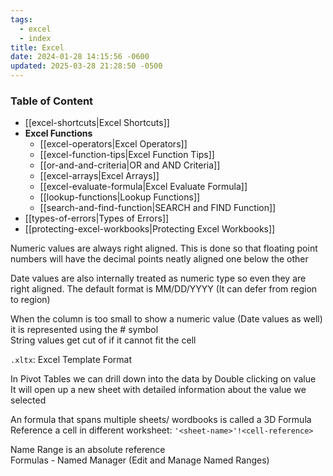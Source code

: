 ```yaml
---
tags:
  - excel
  - index
title: Excel
date: 2024-01-28 14:15:56 -0600
updated: 2025-03-28 21:28:50 -0500
---
```


### Table of Content

* [[excel-shortcuts|Excel Shortcuts]]
* **Excel Functions**
	* [[excel-operators|Excel Operators]]
	* [[excel-function-tips|Excel Function Tips]]
	* [[or-and-and-criteria|OR and AND Criteria]]
	* [[excel-arrays|Excel Arrays]]
	* [[excel-evaluate-formula|Excel Evaluate Formula]]
	* [[lookup-functions|Lookup Functions]]
	* [[search-and-find-function|SEARCH and FIND Function]]
* [[types-of-errors|Types of Errors]]
* [[protecting-excel-workbooks|Protecting Excel Workbooks]]

Numeric values are always right aligned. This is done so that floating point numbers will have the decimal points neatly aligned one below the other

Date values are also internally treated as numeric type so even they are right aligned. The default format is MM/DD/YYYY (It can defer from region to region)

When the column is too small to show a numeric value (Date values as well) it is represented using the # symbol  
String values get cut of if it cannot fit the cell

`.xltx`: Excel Template Format

In Pivot Tables we can drill down into the data by Double clicking on value  
It will open up a new sheet with detailed information about the value we selected

An formula that spans multiple sheets/ wordbooks is called a 3D Formula  
Reference a cell in different worksheet: `'<sheet-name>'!<cell-reference>`

Name Range is an absolute reference  
Formulas - Named Manager (Edit and Manage Named Ranges)
